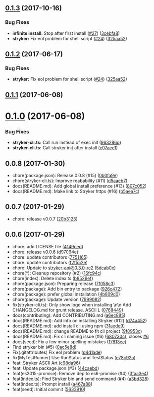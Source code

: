 <a name="0.1.3"></a>
## [0.1.3](https://github.com/stryker-mutator/stryker-cli/compare/v0.1.1...v0.1.3) (2017-10-16)


### Bug Fixes

* **infinite install:** Stop after first install ([#27](https://github.com/stryker-mutator/stryker-cli/issues/27)) ([3cebfa8](https://github.com/stryker-mutator/stryker-cli/commit/3cebfa8))
* **stryker:** Fix eol problem for shell script ([#24](https://github.com/stryker-mutator/stryker-cli/issues/24)) ([325aa52](https://github.com/stryker-mutator/stryker-cli/commit/325aa52))



<a name="0.1.2"></a>
## [0.1.2](https://github.com/stryker-mutator/stryker-cli/compare/v0.1.1...v0.1.2) (2017-06-17)


### Bug Fixes

* **stryker:** Fix eol problem for shell script ([#24](https://github.com/stryker-mutator/stryker-cli/issues/24)) ([325aa52](https://github.com/stryker-mutator/stryker-cli/commit/325aa52))



<a name="0.1.1"></a>
## [0.1.1](https://github.com/stryker-mutator/stryker-cli/compare/v0.1.0...v0.1.1) (2017-06-08)



<a name="0.1.0"></a>
# [0.1.0](https://github.com/stryker-mutator/stryker-cli/compare/v0.0.7...v0.1.0) (2017-06-08)


### Bug Fixes

* **stryker-cli.ts:** Call run instead of exec init ([963286d](https://github.com/stryker-mutator/stryker-cli/commit/963286d))
* **stryker-cli.ts:** Call stryker init after install ([e07aee1](https://github.com/stryker-mutator/stryker-cli/commit/e07aee1))



<a name="0.0.8"></a>
## 0.0.8 (2017-01-30)

* chore(package.json): Release 0.0.8 (#15) ([0b0fa9e](https://github.com/stryker-mutator/stryker-cli/commit/0b0fa9e))
* chore(stryker-cli.ts): Improve reabability (#11) ([d5aaeb7](https://github.com/stryker-mutator/stryker-cli/commit/d5aaeb7))
* docs(README.md): Add global install preference (#13) ([807c052](https://github.com/stryker-mutator/stryker-cli/commit/807c052))
* docs(README.md): Make link to Stryker https (#16) ([b5aea7c](https://github.com/stryker-mutator/stryker-cli/commit/b5aea7c))



<a name="0.0.7"></a>
## 0.0.7 (2017-01-29)

* chore: release v0.0.7 ([20b3123](https://github.com/stryker-mutator/stryker-cli/commit/20b3123))



<a name="0.0.6"></a>
## 0.0.6 (2017-01-29)

* chore: add LICENSE file ([4149ced](https://github.com/stryker-mutator/stryker-cli/commit/4149ced))
* chore: release v0.0.6 ([d97094e](https://github.com/stryker-mutator/stryker-cli/commit/d97094e))
* chore: update contributors ([7751165](https://github.com/stryker-mutator/stryker-cli/commit/7751165))
* chore: update contributors ([f2f552e](https://github.com/stryker-mutator/stryker-cli/commit/f2f552e))
* chore: Update to stryker-api@0.3.0-rc2 ([5dcab0c](https://github.com/stryker-mutator/stryker-cli/commit/5dcab0c))
* chore(*): Cleanup repository (#2) ([16fc94c](https://github.com/stryker-mutator/stryker-cli/commit/16fc94c))
* chore(index): Delete index.ts ([b8529ef](https://github.com/stryker-mutator/stryker-cli/commit/b8529ef))
* chore(package.json): Preparing release ([7f058c3](https://github.com/stryker-mutator/stryker-cli/commit/7f058c3))
* chore(package): Add bin entry to package ([926c472](https://github.com/stryker-mutator/stryker-cli/commit/926c472))
* chore(package): prefer global installation ([4b809d0](https://github.com/stryker-mutator/stryker-cli/commit/4b809d0))
* chore(package): Update version ([7999082](https://github.com/stryker-mutator/stryker-cli/commit/7999082))
* fix(stryker-cli.ts): Only show logo when installing \n\n Add CHANGELOG.md for grunt release. ASCII L ([0768449](https://github.com/stryker-mutator/stryker-cli/commit/0768449))
* docs(contributing): Add CONTRIBUTING.md ([a6ec885](https://github.com/stryker-mutator/stryker-cli/commit/a6ec885))
* docs(README.md): Add info on installing Stryker (#12) ([d74a452](https://github.com/stryker-mutator/stryker-cli/commit/d74a452))
* docs(README.md): add install cli using npm ([31aede9](https://github.com/stryker-mutator/stryker-cli/commit/31aede9))
* docs(README.md): change README to fit cli project ([9f8953c](https://github.com/stryker-mutator/stryker-cli/commit/9f8953c))
* docs(README.md): Fix cli naming issue (#6) ([680730c](https://github.com/stryker-mutator/stryker-cli/commit/680730c)), closes [#6](https://github.com/stryker-mutator/stryker-cli/issues/6)
* docs(seed): Fix a few minor spelling mistakes ([17813ec](https://github.com/stryker-mutator/stryker-cli/commit/17813ec))
* Find stryker bin (#5) ([0ac5e8d](https://github.com/stryker-mutator/stryker-cli/commit/0ac5e8d))
* Fix(.gitattributes) Fix eol problem ([d4d1ade](https://github.com/stryker-mutator/stryker-cli/commit/d4d1ade))
* fix(MyTestRunner) Use RunStatus and TestStatus ([e78c92a](https://github.com/stryker-mutator/stryker-cli/commit/e78c92a))
* feat: Stryker ASCII Art ([c98da96](https://github.com/stryker-mutator/stryker-cli/commit/c98da96))
* feat: Update package.json (#3) ([44caebd](https://github.com/stryker-mutator/stryker-cli/commit/44caebd))
* feat(es2015-promise): Remove dep to es6-promise (#4) ([3faa3e4](https://github.com/stryker-mutator/stryker-cli/commit/3faa3e4))
* feat(index.ts): Find Stryker bin and send command (#4) ([a3bd328](https://github.com/stryker-mutator/stryker-cli/commit/a3bd328))
* feat(index.ts): Prompt install ([a467a88](https://github.com/stryker-mutator/stryker-cli/commit/a467a88))
* feat(seed): Initial commit ([5633910](https://github.com/stryker-mutator/stryker-cli/commit/5633910))



